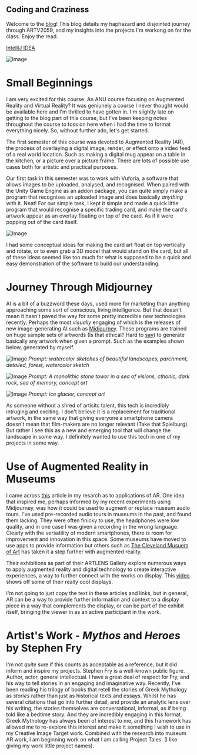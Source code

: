 ## Coding and Craziness
Welcome to the [blog](https://sabutour.github.io/Jordan-McDonald-ARTV2059-Blog/)! This blog details my haphazard and disjointed journey through ARTV2059, and my insights into the projects I'm workong on for the class. Enjoy the read.

[IntelliJ IDEA](https://www.jetbrains.com/idea/)

![Image](https://i.imgur.com/6BijcZv.png)


# Small Beginnings

I am very excited for this course. An ANU course focusing on Augmented Reality and Virtual Reality? It was geniunely a course I never thought would be available here and I'm thrilled to have gotten in. I'm slightly late on getting to the blog part of this course, but I've been keeping notes throughout the course to toss on here when I had the time to format everything nicely. So, without further ado, let's get started.

The first semester of this course was devoted to Augmented Reality (AR), the process of overlaying a digital image, render, or effect onto a video feed of a real world location. Such as making a digital mug appear on a table in the kitchen, or a picture over a picture frame. There are lots of possible use cases both for artistic and practical purposes.

Our first task in this semester was to work with Vuforia, a software that allows images to be uploaded, analysed, and recognised. When paired with the Unity Game Engine as an addon package, you can quite simply make a program that recognises an uploaded image and does basically _anything_ with it. Neat! For our simple task, I kept it simple and made a quick little program that would recognise a specific trading card, and make the card's artwork appear as an overlay floating on top of the card. As if it were popping out of the card itself.

![Image](https://i.imgur.com/QJfKK2N.png)

I had some conceptual ideas for making the card art float on top vertically and rotate, or to even grab a 3D model that would stand on the card, but all of these ideas seemed like too much for what is supposed to be a quick and easy demonstration of the software to build our understanding.

# Journey Through Midjourney

AI is a bit of a buzzword these days, used more for marketing than anything approaching some sort of conscious, living intelligence. But that doesn't mean it hasn't paved the way for some pretty incredible new technologies recently. Perhaps the most _visually_ engaging of which is the releases of new image-generating AI such as [Midjourney](https://www.midjourney.com/). These programs are trained on huge sample sets of artwords (Is that ethical? Hard to [say](https://kotaku.com/ai-art-dall-e-midjourney-stable-diffusion-copyright-1849388060)) to generate basically any artwork when given a prompt. Such as the examples shown below, generated by myself.

![Image](https://i.imgur.com/38ZkMjE.png)
_Prompt: watercolor sketches of beautiful landscapes, parchment, detailed, forest, watercolor sketch_

![Image](https://i.imgur.com/1lwCt6T.png)
_Prompt: A monolithic stone tower in a sea of visions, cthonic, dark rock, sea of memory, concept art_

![Image](https://i.imgur.com/dOZCb9r.png)
_Prompt: ice glacier, concept art_

As someone without a shred of artisitc talent, this tech is incredibly intruging and exciting. I don't believe it is a replacement for traditional artwork, in the same way that giving everyone a smartphone camera doesn't mean that film-makers are no longer relevant (Take that Spielburg). But rather I see this as a new and emerging tool that will change the landscape in some way. I definitely wanted to use this tech in one of my projects in some way. 

# Use of Augmented Reality in Museums

I came across [this](https://jasoren.com/how-to-use-augmented-reality-in-museums-examples-and-use-cases/) article in my resarch as to applications of AR. One idea that inspired me, perhaps informed by my recent experiments using Midjourney, was how it could be used to augment or replace museum audio tours. I've used pre-recorded audio tours in museums in the past, and found them lacking. They were often finicky to use, the headphones were low quality, and in one case I was given a recording in the wrong language. Clearly with the versatility of modern smartphones, there is room for improvement and innovation in this space. Some museums have moved to use apps to provide information but others such as [The Cleveland Musuem of Art](https://www.clevelandart.org/) has taken it a step further with augmented reality. 

Their exhibitions as part of their ARTLENS Gallery explore numerous ways to apply augmented reality and digital technology to create interactive experiences, a way to further connect with the works on display. This [video](https://youtu.be/XYRjaZl08lQ) shows off some of their really cool displays. 

I'm not going to just copy the text in these articles and links, but in general, AR can be a way to provide further information and context to a display piece in a way that complements the display, or can be part of the exhibit itself, bringing the viewer in as an active participant in the work.

# Artist's Work - _Mythos_ and _Heroes_ by Stephen Fry

I'm not _quite_ sure if this counts as acceptable as a reference, but it did inform and inspire my projects. Stephen Fry is a well-known public figure. Author, actor, general intellectual. I have a great deal of respect for Fry, and his way to tell stories in an engaging and imaginative way. Recently, I've been reading his trilogy of books that retell the stories of Greek Mythology as _stories_ rather than just as historical texts and essays. Whilst he has several citations that go into further detail, and provide an analytic lens over his writing, the stories themselves are conversational, informal, as if being told like a bedtime story. And they are incredibly engaging in this format. Greek Mythology has always been of interest to me, and this framework has allowed me to re-explore this interest and make it something I wish to use in my Creative Image Target work. Combined with the research into museum AR work, I am beginning work on what I am calling Project Tales. (I like giving my work little project names). 
